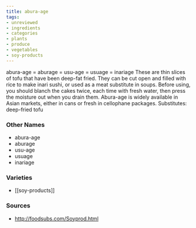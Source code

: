 ```yaml
---
title: abura-age
tags:
- unreviewed
- ingredients
- categories
- plants
- produce
- vegetables
- soy-products
---
```

abura-age = aburage = usu-age = usuage = inariage These are thin slices of tofu that have been deep-fat fried. They can be cut open and filled with rice to make inari sushi, or used as a meat substitute in soups. Before using, you should blanch the cakes twice, each time with fresh water, then press the moisture out when you drain them. Abura-age is widely available in Asian markets, either in cans or fresh in cellophane packages. Substitutes: deep-fried tofu

### Other Names

* abura-age
* aburage
* usu-age
* usuage
* inariage

### Varieties

* [[soy-products]]

### Sources
* http://foodsubs.com/Soyprod.html
